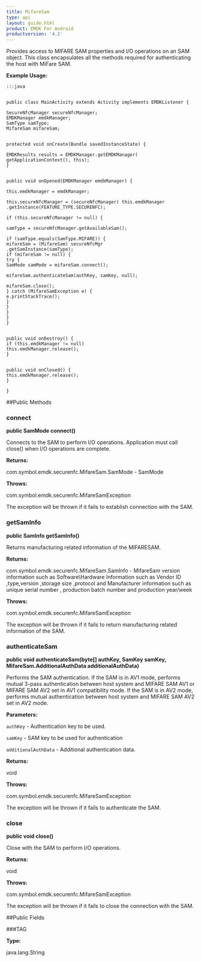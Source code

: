 ```yaml
---
title: MifareSam
type: api
layout: guide.html
product: EMDK For Android
productversion: '4.2'
---
```



Provides access to MIFARE SAM properties and I/O operations on an SAM object.
 This class encapsulates all the methods required for authenticating the host
 with MiFare SAM.
 
 

**Example Usage:**
	
	:::java	
	
	
	public class MainActivity extends Activity implements EMDKListener {
	
	SecureNfcManager secureNfcManager;
	EMDKManager emdkManager;
	SamType samType;
	MifareSam mifareSam;
	
	
	protected void onCreate(Bundle savedInstanceState) {
	
	EMDKResults results = EMDKManager.getEMDKManager(
	getApplicationContext(), this);
	}
	
	
	public void onOpened(EMDKManager emdkManager) {
	
	this.emdkManager = emdkManager;
	
	this.secureNfcManager = (secureNfcManager) this.emdkManager
	.getInstance(FEATURE_TYPE.SECURENFC);
	
	if (this.secureNfcManager != null) {
	
	samType = secureNfcManager.getAvailableSam();
	
	if (samType.equals(SamType.MIFARE)) {
	mifareSam = (MifareSam) secureNfcMgr
	.getSamInstance(samType);
	if (mifareSam != null) {
	try {
	SamMode samMode = mifareSam.connect();
	
	mifareSam.authenticateSam(authKey, samKey, null);
	
	mifareSam.close();
	} catch (MifareSamException e) {
	e.printStackTrace();
	}
	}
	}
	}
	}
	
	
	public void onDestroy() {
	if (this.emdkManager != null)
	this.emdkManager.release();
	}
	
	
	public void onClosed() {
	this.emdkManager.release();
	}
	
	}
	


##Public Methods

### connect

**public SamMode connect()**

Connects to the SAM to perform I/O operations. Application must call
 close() when I/O operations are complete.

**Returns:**

com.symbol.emdk.securenfc.MifareSam.SamMode - SamMode

**Throws:**

com.symbol.emdk.securenfc.MifareSamException

The exception will be thrown if it fails to establish
             connection with the SAM.

### getSamInfo

**public SamInfo getSamInfo()**

Returns manufacturing related information of the MIFARESAM.

**Returns:**

com.symbol.emdk.securenfc.MifareSam.SamInfo - MifareSam version information such as Software\Hardware
         Information such as Vendor ID ,type,version ,storage size
         ,protocol and Manufacturer information such as unique serial number ,
         production batch number and production year/week

**Throws:**

com.symbol.emdk.securenfc.MifareSamException

The exception will be thrown if it fails to
 return manufacturing related information of the SAM.

### authenticateSam

**public void authenticateSam(byte[] authKey, SamKey samKey, MifareSam.AdditionalAuthData additionalAuthData)**

Performs the SAM authentication. If the SAM is in AV1 mode, performs
 mutual 3-pass authentication between host system and MIFARE SAM AV1 or
 MIFARE SAM AV2 set in AV1 compatibility mode. If the SAM is in AV2 mode,
 performs mutual authentication between host system and MIFARE SAM AV2 set
 in AV2 mode.

**Parameters:**

`authKey` - Authentication key to be used.

`samKey` - SAM key to be used for authentication

`additionalAuthData` - Additional authentication data.

**Returns:**

void

**Throws:**

com.symbol.emdk.securenfc.MifareSamException

The exception will be thrown if it fails to authenticate the
             SAM.

### close

**public void close()**

Close with the SAM to perform I/O operations.

**Returns:**

void

**Throws:**

com.symbol.emdk.securenfc.MifareSamException

The exception will be thrown if it fails to close the
             connection with the SAM.

##Public Fields

###TAG



**Type:**

java.lang.String


